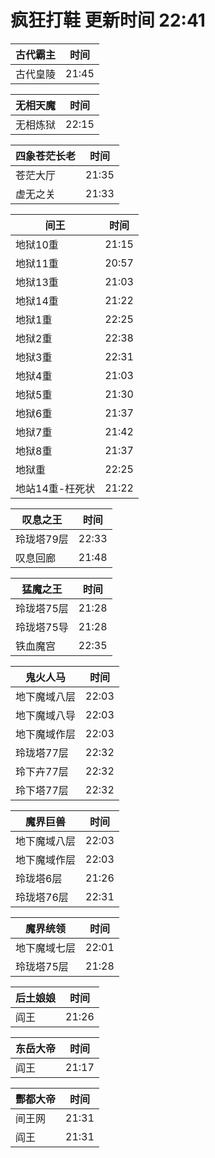 # 疯狂打鞋 更新时间 22:41

| 古代霸主   | 时间    |
|--------|-------|
| 古代皇陵 | 21:45 |

| 无相天魔   | 时间    |
|--------|-------|
| 无相炼狱 | 22:15 |

| 四象苍茫长老   | 时间    |
|--------|-------|
| 苍茫大厅 | 21:35 |
| 虚无之关 | 21:33 |

| 间王   | 时间    |
|--------|-------|
| 地狱10重 | 21:15 |
| 地狱11重 | 20:57 |
| 地狱13重 | 21:03 |
| 地狱14重 | 21:22 |
| 地狱1重 | 22:25 |
| 地狱2重 | 22:38 |
| 地狱3重 | 22:31 |
| 地狱4重 | 21:03 |
| 地狱5重 | 21:30 |
| 地狱6重 | 21:37 |
| 地狱7重 | 21:42 |
| 地狱8重 | 21:37 |
| 地狱重 | 22:25 |
| 地站14重-枉死状 | 21:22 |

| 叹息之王   | 时间    |
|--------|-------|
| 玲珑塔79层 | 22:33 |
| 叹息回廊 | 21:48 |

| 猛魔之王   | 时间    |
|--------|-------|
| 玲珑塔75层 | 21:28 |
| 玲珑塔75导 | 21:28 |
| 铁血魔宫 | 22:35 |

| 鬼火人马   | 时间    |
|--------|-------|
| 地下魔域八层 | 22:03 |
| 地下魔域八导 | 22:03 |
| 地下魔域作层 | 22:03 |
| 玲珑塔77层 | 22:32 |
| 玲下卉77层 | 22:32 |
| 玲下塔77层 | 22:32 |

| 魔界巨兽   | 时间    |
|--------|-------|
| 地下魔域八层 | 22:03 |
| 地下魔域作层 | 22:03 |
| 玲珑塔6层 | 21:26 |
| 玲珑塔76层 | 22:31 |

| 魔界统领   | 时间    |
|--------|-------|
| 地下魔域七层 | 22:01 |
| 玲珑塔75层 | 21:28 |

| 后土娘娘   | 时间    |
|--------|-------|
| 阎王 | 21:26 |

| 东岳大帝   | 时间    |
|--------|-------|
| 阎王 | 21:17 |

| 酆都大帝   | 时间    |
|--------|-------|
| 间王网 | 21:31 |
| 阎王 | 21:31 |